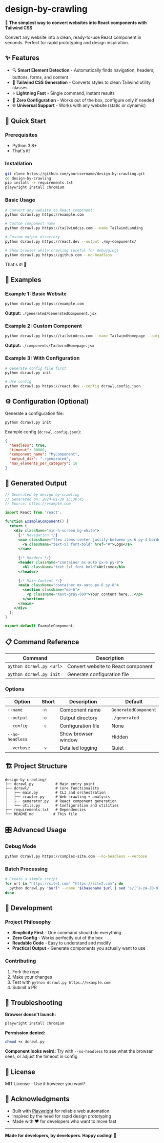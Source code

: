 # design-by-crawling

🚀 **The simplest way to convert websites into React components with Tailwind CSS**

Convert any website into a clean, ready-to-use React component in seconds. Perfect for rapid prototyping and design inspiration.

## ✨ Features

- 🔍 **Smart Element Detection** - Automatically finds navigation, headers, buttons, forms, and content
- 🎨 **Tailwind CSS Generation** - Converts styles to clean Tailwind utility classes
- ⚡ **Lightning Fast** - Single command, instant results
- 🎯 **Zero Configuration** - Works out of the box, configure only if needed
- 🌐 **Universal Support** - Works with any website (static or dynamic)

## 🚀 Quick Start

### Prerequisites
- Python 3.8+
- That's it!

### Installation

```bash
git clone https://github.com/yourusername/design-by-crawling.git
cd design-by-crawling
pip install -r requirements.txt
playwright install chromium
```

### Basic Usage

```bash
# Convert any website to React component
python dcrawl.py https://example.com

# Custom component name
python dcrawl.py https://tailwindcss.com --name TailwindLanding

# Custom output directory
python dcrawl.py https://react.dev --output ./my-components/

# Show browser while crawling (useful for debugging)
python dcrawl.py https://github.com --no-headless
```

That's it! 🎉

## 📖 Examples

### Example 1: Basic Website
```bash
python dcrawl.py https://example.com
```
**Output:** `./generated/GeneratedComponent.jsx`

### Example 2: Custom Component
```bash
python dcrawl.py https://tailwindcss.com --name TailwindHomepage --output ./components/
```
**Output:** `./components/TailwindHomepage.jsx`

### Example 3: With Configuration
```bash
# Generate config file first
python dcrawl.py init

# Use config
python dcrawl.py https://react.dev --config dcrawl.config.json
```

## ⚙️ Configuration (Optional)

Generate a configuration file:
```bash
python dcrawl.py init
```

Example config (`dcrawl.config.json`):
```json
{
  "headless": true,
  "timeout": 30000,
  "component_name": "MyComponent",
  "output_dir": "./generated",
  "max_elements_per_category": 10
}
```

## 🎯 Generated Output

```jsx
// Generated by design-by-crawling
// Generated on: 2024-01-20 15:30:45
// Source: https://example.com

import React from 'react';

function ExampleComponent() {
  return (
    <div className="min-h-screen bg-white">
      {/* Navigation */}
      <nav className="flex items-center justify-between px-6 py-4 border-b">
        <a className="text-xl font-bold" href="#">Logo</a>
      </nav>
      
      {/* Headers */}
      <header className="container mx-auto px-6 py-8">
        <h1 className="text-2xl font-bold">Welcome</h1>
      </header>
      
      {/* Main Content */}
      <main className="container mx-auto px-6 py-8">
        <section className="mb-6">
          <p className="text-gray-600">Your content here...</p>
        </section>
      </main>
    </div>
  );
}

export default ExampleComponent;
```

## 📋 Command Reference

| Command | Description |
|---------|-------------|
| `python dcrawl.py <url>` | Convert website to React component |
| `python dcrawl.py init` | Generate configuration file |

### Options

| Option | Short | Description | Default |
|--------|-------|-------------|---------|
| `--name` | `-n` | Component name | `GeneratedComponent` |
| `--output` | `-o` | Output directory | `./generated` |
| `--config` | `-c` | Configuration file | None |
| `--no-headless` | | Show browser window | Hidden |
| `--verbose` | `-v` | Detailed logging | Quiet |

## 🏗️ Project Structure

```
design-by-crawling/
├── dcrawl.py          # Main entry point
├── dcrawl/            # Core functionality  
│   ├── main.py        # CLI and orchestration
│   ├── crawler.py     # Web crawling + analysis
│   ├── generator.py   # React component generation
│   └── utils.py       # Configuration and utilities
├── requirements.txt   # Dependencies
└── README.md         # This file
```

## 🎛️ Advanced Usage

### Debug Mode
```bash
python dcrawl.py https://complex-site.com --no-headless --verbose
```

### Batch Processing
```bash
# Create a simple script
for url in "https://site1.com" "https://site2.com"; do
  python dcrawl.py "$url" --name "$(basename $url | sed 's/[^a-zA-Z0-9]//g')"Component
done
```

## 🔧 Development

### Project Philosophy
- **Simplicity First** - One command should do everything
- **Zero Config** - Works perfectly out of the box
- **Readable Code** - Easy to understand and modify
- **Practical Output** - Generate components you actually want to use

### Contributing
1. Fork the repo
2. Make your changes
3. Test with `python dcrawl.py https://example.com`
4. Submit a PR

## 🐛 Troubleshooting

**Browser doesn't launch:**
```bash
playwright install chromium
```

**Permission denied:**
```bash
chmod +x dcrawl.py
```

**Component looks weird:**
Try with `--no-headless` to see what the browser sees, or adjust the timeout in config.

## 📄 License

MIT License - Use it however you want!

## 🙏 Acknowledgments

- Built with [Playwright](https://playwright.dev/) for reliable web automation
- Inspired by the need for rapid design prototyping
- Made with ❤️ for developers who want to move fast

---

**Made for developers, by developers. Happy coding! 🚀**

